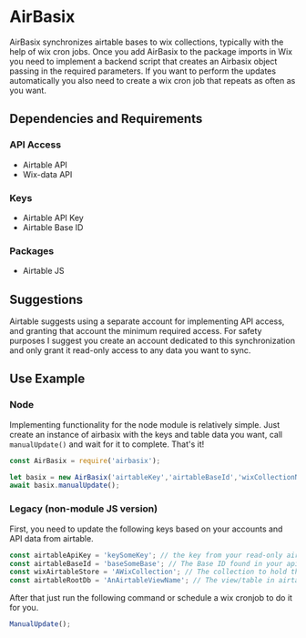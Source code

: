 # AirBasix

AirBasix synchronizes airtable bases to wix collections, typically with the help of wix cron jobs. Once you add AirBasix to the package imports in Wix you need to implement a backend script that creates an Airbasix object passing in the required parameters. If you want to perform the updates automatically you also need to create a wix cron job that repeats as often as you want.


## Dependencies and Requirements
### API Access

* Airtable API 
* Wix-data API

### Keys

* Airtable API Key
* Airtable Base ID

### Packages

* Airtable JS

## Suggestions

Airtable suggests using a separate account for implementing API access, and granting that account the minimum required access. For safety purposes I suggest you create an account dedicated to this synchronization and only grant it read-only access to any data you want to sync. 

## Use Example

### Node 

Implementing functionality for the node module is relatively simple. Just create an instance of airbasix with the keys and table data you want, call `manualUpdate()` and wait for it to complete. That's it!

```js
const AirBasix = require('airbasix');

let basix = new AirBasix('airtableKey','airtableBaseId','wixCollectionName','airtableTableOrViewName');
await basix.manualUpdate();
```


### Legacy (non-module JS version)

First, you need to update the following keys based on your accounts and API data from airtable.

```js
const airtableApiKey = 'keySomeKey'; // the key from your read-only airtable account
const airtableBaseId = 'baseSomeBase'; // The Base ID found in your api docs
const wixAirtableStore = 'AWixCollection'; // The collection to hold the data
const airtableRootDb = 'AnAirtableViewName'; // The view/table in airtable

```

After that just run the following command or schedule a wix cronjob to do it for you.

```js
ManualUpdate();
```